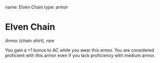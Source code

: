 name: Elven Chain
type: armor

# Elven Chain
_Armor (chain shirt), rare_

You gain a +1 bonus to AC while you wear this armor. You are considered proficient with this armor even if you lack proficiency with medium armor.
